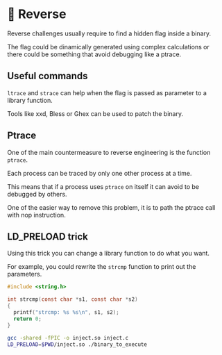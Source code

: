 # 🔁 Reverse

Reverse challenges usually require to find a hidden flag inside a binary.

The flag could be dinamically generated using complex calculations or there could be something that avoid debugging like a ptrace.

## Useful commands

`ltrace` and `strace` can help when the flag is passed as parameter to a library function.

Tools like xxd, Bless or Ghex can be used to patch the binary.

## Ptrace

One of the main countermeasure to reverse engineering is the function `ptrace`.

Each process can be traced by only one other process at a time.

This means that if a process uses `ptrace` on itself it can avoid to be debugged by others.

One of the easier way to remove this problem, it is to path the ptrace call with nop instruction.

## LD_PRELOAD trick

Using this trick you can change a library function to do what you want.

For example, you could rewrite the `strcmp` function to print out the parameters.

```c title="inject.c"
#include <string.h>

int strcmp(const char *s1, const char *s2)
{
  printf("strcmp: %s %s\n", s1, s2);
  return 0;
}
```

```bash
gcc -shared -fPIC -o inject.so inject.c
LD_PRELOAD=$PWD/inject.so ./binary_to_execute
```

